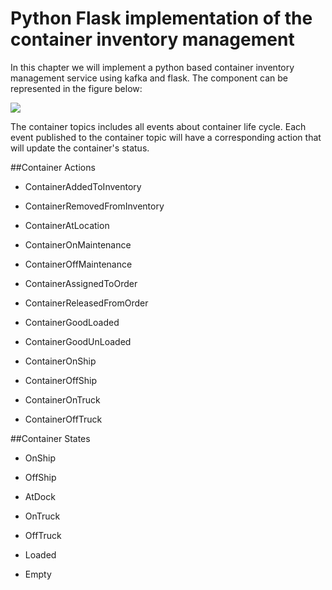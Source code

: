 # Python Flask implementation of the container inventory management

In this chapter we will implement a python based container inventory management service using kafka and flask. The component can be represented in the figure below:

![](../images/flask-container.png)

The container topics includes all events about container life cycle.  Each event published to the container topic will have a corresponding action that will update the container's status.  

##Container Actions

* ContainerAddedToInventory

* ContainerRemovedFromInventory

* ContainerAtLocation

* ContainerOnMaintenance

* ContainerOffMaintenance

* ContainerAssignedToOrder

* ContainerReleasedFromOrder

* ContainerGoodLoaded

* ContainerGoodUnLoaded

* ContainerOnShip

* ContainerOffShip

* ContainerOnTruck

* ContainerOffTruck


##Container States

* OnShip

* OffShip

* AtDock

* OnTruck

* OffTruck

* Loaded

* Empty
